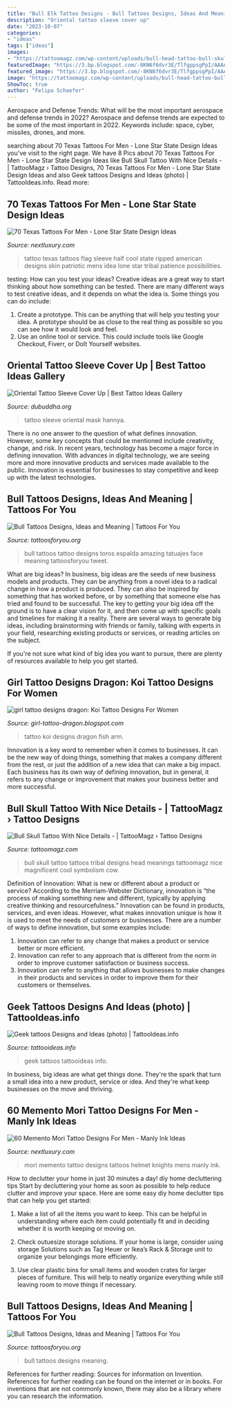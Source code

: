 ```yaml
---
title: "Bull Elk Tattoo Designs - Bull Tattoos Designs, Ideas And Meaning"
description: "Oriental tattoo sleeve cover up"
date: "2023-10-07"
categories:
- "ideas"
tags: ["ideas"]
images:
- "https://tattoomagz.com/wp-content/uploads/bull-head-tattoo-bull-skull-tattoo-70177.jpg"
featuredImage: "https://3.bp.blogspot.com/-8KN6f6dvr3E/TlfgppsgPpI/AAAAAAAADTs/XNXknhsPgj8/s1600/Koi-Fish-Arm-Cool-Tattoo-Design-for-Teenager-Girls.jpg"
featured_image: "https://3.bp.blogspot.com/-8KN6f6dvr3E/TlfgppsgPpI/AAAAAAAADTs/XNXknhsPgj8/s1600/Koi-Fish-Arm-Cool-Tattoo-Design-for-Teenager-Girls.jpg"
image: "https://tattoomagz.com/wp-content/uploads/bull-head-tattoo-bull-skull-tattoo-70177.jpg"
ShowToc: true
author: "Felipa Schaefer"
---
```



Aerospace and Defense Trends: What will be the most important aerospace and defense trends in 2022?
Aerospace and defense trends are expected to be some of the most important in 2022. Keywords include: space, cyber, missiles, drones, and more.

	

		
searching about 70 Texas Tattoos For Men - Lone Star State Design Ideas you've visit to the right page. We have 8 Pics about 70 Texas Tattoos For Men - Lone Star State Design Ideas like Bull Skull Tattoo With Nice Details - | TattooMagz › Tattoo Designs, 70 Texas Tattoos For Men - Lone Star State Design Ideas and also Geek tattoos Designs and Ideas (photo) | TattooIdeas.info. Read more:
		
    
## 70 Texas Tattoos For Men - Lone Star State Design Ideas

<img loading=lazy src="http://nextluxury.com/wp-content/uploads/ripped-skin-half-sleeve-mens-texas-flag-tattoo-ideas.jpg" onerror="this.onerror=null;this.src='https://tse3.mm.bing.net/th?id=OIP.p-jKJLWqzfl6l4zR5bbnZwHaJ8&amp;pid=15.1';" alt="70 Texas Tattoos For Men - Lone Star State Design Ideas">

_Source: nextluxury.com_

>tattoo texas tattoos flag sleeve half cool state ripped american designs skin patriotic mens idea lone star tribal patience possibilities. 

	

testing: How can you test your ideas?
Creative ideas are a great way to start thinking about how something can be tested. There are many different ways to test creative ideas, and it depends on what the idea is. Some things you can do include:
1. Create a prototype. This can be anything that will help you testing your idea. A prototype should be as close to the real thing as possible so you can see how it would look and feel.
2. Use an online tool or service. This could include tools like Google Checkout, Fiverr, or DoIt Yourself websites.

    
## Oriental Tattoo Sleeve Cover Up | Best Tattoo Ideas Gallery

<img loading=lazy src="http://www.dubuddha.org/wp-content/uploads/2016/06/Oriental-Tattoo-Sleeve-Cover-Up-by-Jaime-Deleon-Tud-728x728.jpg" onerror="this.onerror=null;this.src='https://tse2.mm.bing.net/th?id=OIP.HQ7Oi1wTx0EkhsatbVkV-AHaHa&amp;pid=15.1';" alt="Oriental Tattoo Sleeve Cover Up | Best Tattoo Ideas Gallery">

_Source: dubuddha.org_

>tattoo sleeve oriental mask hannya. 

	

There is no one answer to the question of what defines innovation. However, some key concepts that could be mentioned include creativity, change, and risk. In recent years, technology has become a major force in defining innovation. With advances in digital technology, we are seeing more and more innovative products and services made available to the public. Innovation is essential for businesses to stay competitive and keep up with the latest technologies.

    
## Bull Tattoos Designs, Ideas And Meaning | Tattoos For You

<img loading=lazy src="https://www.tattoosforyou.org/wp-content/uploads/2016/05/Bull-Tattoos-on-Back.jpg" onerror="this.onerror=null;this.src='https://tse4.mm.bing.net/th?id=OIP.N7Ua-h8afXirGna3uedw1wHaFj&amp;pid=15.1';" alt="Bull Tattoos Designs, Ideas and Meaning | Tattoos For You">

_Source: tattoosforyou.org_

>bull tattoos tattoo designs toros espalda amazing tatuajes face meaning tattoosforyou tweet. 

	

What are big ideas?
In business, big ideas are the seeds of new business models and products. They can be anything from a novel idea to a radical change in how a product is produced. They can also be inspired by something that has worked before, or by something that someone else has tried and found to be successful. 
The key to getting your big idea off the ground is to have a clear vision for it, and then come up with specific goals and timelines for making it a reality. There are several ways to generate big ideas, including brainstorming with friends or family, talking with experts in your field, researching existing products or services, or reading articles on the subject. 

If you're not sure what kind of big idea you want to pursue, there are plenty of resources available to help you get started.

    
## Girl Tattoo Designs Dragon: Koi Tattoo Designs For Women

<img loading=lazy src="https://3.bp.blogspot.com/-8KN6f6dvr3E/TlfgppsgPpI/AAAAAAAADTs/XNXknhsPgj8/s1600/Koi-Fish-Arm-Cool-Tattoo-Design-for-Teenager-Girls.jpg" onerror="this.onerror=null;this.src='https://tse3.mm.bing.net/th?id=OIP.4qcOgiZqYpbZKqnBiR9aHwHaJ4&amp;pid=15.1';" alt="girl tattoo designs dragon: Koi Tattoo Designs For Women">

_Source: girl-tattoo-dragon.blogspot.com_

>tattoo koi designs dragon fish arm. 

	

Innovation is a key word to remember when it comes to businesses. It can be the new way of doing things, something that makes a company different from the rest, or just the addition of a new idea that can make a big impact. Each business has its own way of defining innovation, but in general, it refers to any change or improvement that makes your business better and more successful.

    
## Bull Skull Tattoo With Nice Details - | TattooMagz › Tattoo Designs

<img loading=lazy src="https://tattoomagz.com/wp-content/uploads/bull-head-tattoo-bull-skull-tattoo-70177.jpg" onerror="this.onerror=null;this.src='https://tse2.mm.bing.net/th?id=OIP.DNoKDcXzRKvhZaapWM_oKAHaJ2&amp;pid=15.1';" alt="Bull Skull Tattoo With Nice Details - | TattooMagz › Tattoo Designs">

_Source: tattoomagz.com_

>bull skull tattoo tattoos tribal designs head meanings tattoomagz nice magnificent cool symbolism cow. 

	

Definition of Innovation: What is new or different about a product or service?
According to the Merriam-Webster Dictionary, innovation is “the process of making something new and different, typically by applying creative thinking and resourcefulness.” Innovation can be found in products, services, and even ideas. However, what makes innovation unique is how it is used to meet the needs of customers or businesses. There are a number of ways to define innovation, but some examples include: 
1. Innovation can refer to any change that makes a product or service better or more efficient.
2. Innovation can refer to any approach that is different from the norm in order to improve customer satisfaction or business success.
3. Innovation can refer to anything that allows businesses to make changes in their products and services in order to improve them for their customers or themselves.

    
## Geek Tattoos Designs And Ideas (photo) | TattooIdeas.info

<img loading=lazy src="https://tattooideas.info/wp-content/uploads/imgp/geek-tattoos-30-1387.jpg" onerror="this.onerror=null;this.src='https://tse2.mm.bing.net/th?id=OIP.K0dQhClHJPJR3BmovNe_AAHaJ7&amp;pid=15.1';" alt="Geek tattoos Designs and Ideas (photo) | TattooIdeas.info">

_Source: tattooideas.info_

>geek tattoos tattooideas info. 

	

In business, big ideas are what get things done. They're the spark that turn a small idea into a new product, service or idea. And they're what keep businesses on the move and thriving.

    
## 60 Memento Mori Tattoo Designs For Men - Manly Ink Ideas

<img loading=lazy src="http://nextluxury.com/wp-content/uploads/knights-helmet-memento-mori-mens-leg-calf-tattoos.jpg" onerror="this.onerror=null;this.src='https://tse4.mm.bing.net/th?id=OIP.RNGymatiKBHen6tmN0y6ZQHaLM&amp;pid=15.1';" alt="60 Memento Mori Tattoo Designs For Men - Manly Ink Ideas">

_Source: nextluxury.com_

>mori memento tattoo designs tattoos helmet knights mens manly ink. 

	

How to declutter your home in just 30 minutes a day!
diy home decluttering tips
Start by decluttering your home as soon as possible to help reduce clutter and improve your space. Here are some easy diy home declutter tips that can help you get started:

1. Make a list of all the items you want to keep. This can be helpful in understanding where each item could potentially fit and in deciding whether it is worth keeping or moving on.

2. Check outuesize storage solutions. If your home is large, consider using storage Solutions such as Tag Heuer or Ikea’s Rack & Storage unit to organize your belongings more efficiently.

3. Use clear plastic bins for small items and wooden crates for larger pieces of furniture. This will help to neatly organize everything while still leaving room to move things if necessary. 


    
## Bull Tattoos Designs, Ideas And Meaning | Tattoos For You

<img loading=lazy src="https://www.tattoosforyou.org/wp-content/uploads/2016/05/Bull-Tattoos.jpg" onerror="this.onerror=null;this.src='https://tse2.mm.bing.net/th?id=OIP.oAa-iqDO4b02f9I98A6vlwHaK0&amp;pid=15.1';" alt="Bull Tattoos Designs, Ideas and Meaning | Tattoos For You">

_Source: tattoosforyou.org_

>bull tattoos designs meaning. 

	

References for further reading: Sources for information on Invention.
References for further reading can be found on the internet or in books. For inventions that are not commonly known, there may also be a library where you can research the information.


